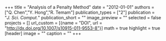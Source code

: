 +++
title = "Analysis of a Penalty Method"
date = "2012-01-01"
authors = ["Q. Chen","Y. Hong","R. Temam"]
publication_types = ["2"]
publication = "_J. Sci. Comput._"
publication_short = ""
image_preview = ""
selected = false
projects = []
url_custom = [{name = "DOI", url = "http://dx.doi.org/10.1007/s10915-011-9553-8"}]
math = true
highlight = true
[header]
image = ""
caption = ""
+++

